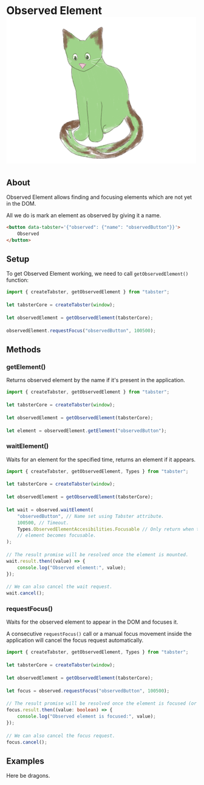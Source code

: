 # Observed Element <img src="/img/catobserved.png" className="image image_header" />

## About

Observed Element allows finding and focusing elements which are not yet in the DOM.

All we do is mark an element as observed by giving it a name.

```html
<button data-tabster='{"observed": {"name": "observedButton"}}'>
    Observed
</button>
```

## Setup

To get Observed Element working, we need to call `getObservedElement()` function:

```ts
import { createTabster, getObservedElement } from "tabster";

let tabsterCore = createTabster(window);

let observedElement = getObservedElement(tabsterCore);

observedElement.requestFocus("observedButton", 100500);
```

## Methods

### getElement()

Returns observed element by the name if it's present in the application.

```ts
import { createTabster, getObservedElement } from "tabster";

let tabsterCore = createTabster(window);

let observedElement = getObservedElement(tabsterCore);

let element = observedElement.getElement("observedButton");
```

### waitElement()

Waits for an element for the specified time, returns an element if it appears.

```ts
import { createTabster, getObservedElement, Types } from "tabster";

let tabsterCore = createTabster(window);

let observedElement = getObservedElement(tabsterCore);

let wait = observed.waitElement(
    "observedButton", // Name set using Tabster attribute.
    100500, // Timeout.
    Types.ObservedElementAccesibilities.Focusable // Only return when the
    // element becomes focusable.
);

// The result promise will be resolved once the element is mounted.
wait.result.then((value) => {
    console.log("Observed element:", value);
});

// We can also cancel the wait request.
wait.cancel();
```

### requestFocus()

Waits for the observed element to appear in the DOM and focuses it.

A consecutive `requestFocus()` call or a manual focus movement inside the application
will cancel the focus request automatically.

```ts
import { createTabster, getObservedElement, Types } from "tabster";

let tabsterCore = createTabster(window);

let observedElement = getObservedElement(tabsterCore);

let focus = observed.requestFocus("observedButton", 100500);

// The result promise will be resolved once the element is focused (or timed out).
focus.result.then((value: boolean) => {
    console.log("Observed element is focused:", value);
});

// We can also cancel the focus request.
focus.cancel();
```

## Examples

Here be dragons.
